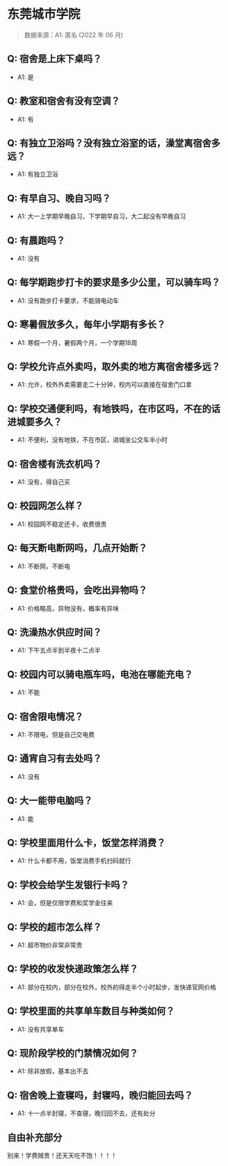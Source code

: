 # 东莞城市学院

> 数据来源：A1: 匿名 (2022 年 06 月)

## Q: 宿舍是上床下桌吗？

- A1: 是

## Q: 教室和宿舍有没有空调？

- A1: 有

## Q: 有独立卫浴吗？没有独立浴室的话，澡堂离宿舍多远？

- A1: 有独立卫浴

## Q: 有早自习、晚自习吗？

- A1: 大一上学期早晚自习，下学期早自习，大二起没有早晚自习

## Q: 有晨跑吗？

- A1: 没有

## Q: 每学期跑步打卡的要求是多少公里，可以骑车吗？

- A1: 没有跑步打卡要求，不能骑电动车

## Q: 寒暑假放多久，每年小学期有多长？

- A1: 寒假一个月，暑假两个月，一个学期18周

## Q: 学校允许点外卖吗，取外卖的地方离宿舍楼多远？

- A1: 允许，校外外卖需要走二十分钟，校内可以直接在宿舍门口拿

## Q: 学校交通便利吗，有地铁吗，在市区吗，不在的话进城要多久？

- A1: 不便利，没有地铁，不在市区，进城坐公交车半小时

## Q: 宿舍楼有洗衣机吗？

- A1: 没有，得自己买

## Q: 校园网怎么样？

- A1: 校园网不稳定还卡，收费很贵

## Q: 每天断电断网吗，几点开始断？

- A1: 不断网，不断电

## Q: 食堂价格贵吗，会吃出异物吗？

- A1: 价格略高，异物没有，概率有异味

## Q: 洗澡热水供应时间？

- A1: 下午五点半到半夜十二点半

## Q: 校园内可以骑电瓶车吗，电池在哪能充电？

- A1: 不能

## Q: 宿舍限电情况？

- A1: 不限电，但是自己交电费

## Q: 通宵自习有去处吗？

- A1: 没有

## Q: 大一能带电脑吗？

- A1: 能

## Q: 学校里面用什么卡，饭堂怎样消费？

- A1: 什么卡都不用，饭堂消费手机扫码就行

## Q: 学校会给学生发银行卡吗？

- A1: 会，但是仅限学费和奖学金往来

## Q: 学校的超市怎么样？

- A1: 超市物价非常非常贵

## Q: 学校的收发快递政策怎么样？

- A1: 部分在校内，部分在校外，校外的得走半个小时起步，发快递官网价格

## Q: 学校里面的共享单车数目与种类如何？

- A1: 没有共享单车

## Q: 现阶段学校的门禁情况如何？

- A1: 除非放假，基本出不去

## Q: 宿舍晚上查寝吗，封寝吗，晚归能回去吗？

- A1: 十一点半封寝，不查寝，晚归回不去，还有处分

## 自由补充部分

别来！学费贼贵！还天天吃不饱！！！！